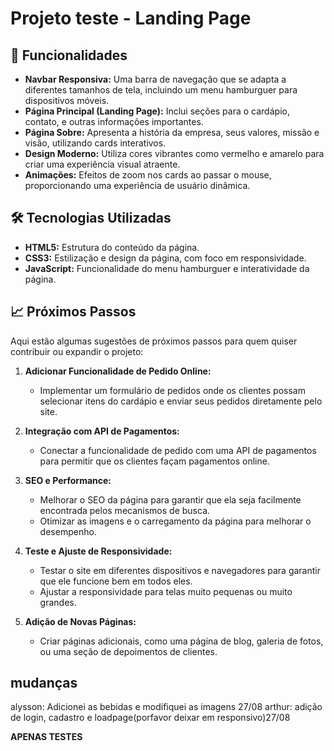 # Projeto teste - Landing Page



## 🚀 Funcionalidades

- **Navbar Responsiva:** Uma barra de navegação que se adapta a diferentes tamanhos de tela, incluindo um menu hamburguer para dispositivos móveis.
- **Página Principal (Landing Page):** Inclui seções para o cardápio, contato, e outras informações importantes.
- **Página Sobre:** Apresenta a história da empresa, seus valores, missão e visão, utilizando cards interativos.
- **Design Moderno:** Utiliza cores vibrantes como vermelho e amarelo para criar uma experiência visual atraente.
- **Animações:** Efeitos de zoom nos cards ao passar o mouse, proporcionando uma experiência de usuário dinâmica.

## 🛠️ Tecnologias Utilizadas

- **HTML5:** Estrutura do conteúdo da página.
- **CSS3:** Estilização e design da página, com foco em responsividade.
- **JavaScript:** Funcionalidade do menu hamburguer e interatividade da página.

## 📈 Próximos Passos

Aqui estão algumas sugestões de próximos passos para quem quiser contribuir ou expandir o projeto:

1. **Adicionar Funcionalidade de Pedido Online:**
   - Implementar um formulário de pedidos onde os clientes possam selecionar itens do cardápio e enviar seus pedidos diretamente pelo site.

2. **Integração com API de Pagamentos:**
   - Conectar a funcionalidade de pedido com uma API de pagamentos para permitir que os clientes façam pagamentos online.

3. **SEO e Performance:**
   - Melhorar o SEO da página para garantir que ela seja facilmente encontrada pelos mecanismos de busca.
   - Otimizar as imagens e o carregamento da página para melhorar o desempenho.

4. **Teste e Ajuste de Responsividade:**
   - Testar o site em diferentes dispositivos e navegadores para garantir que ele funcione bem em todos eles.
   - Ajustar a responsividade para telas muito pequenas ou muito grandes.

5. **Adição de Novas Páginas:**
   - Criar páginas adicionais, como uma página de blog, galeria de fotos, ou uma seção de depoimentos de clientes.


## mudanças 

alysson: Adicionei as bebidas e modifiquei as imagens 27/08
arthur: adição de login, cadastro e loadpage(porfavor deixar em responsivo)27/08

**APENAS TESTES**